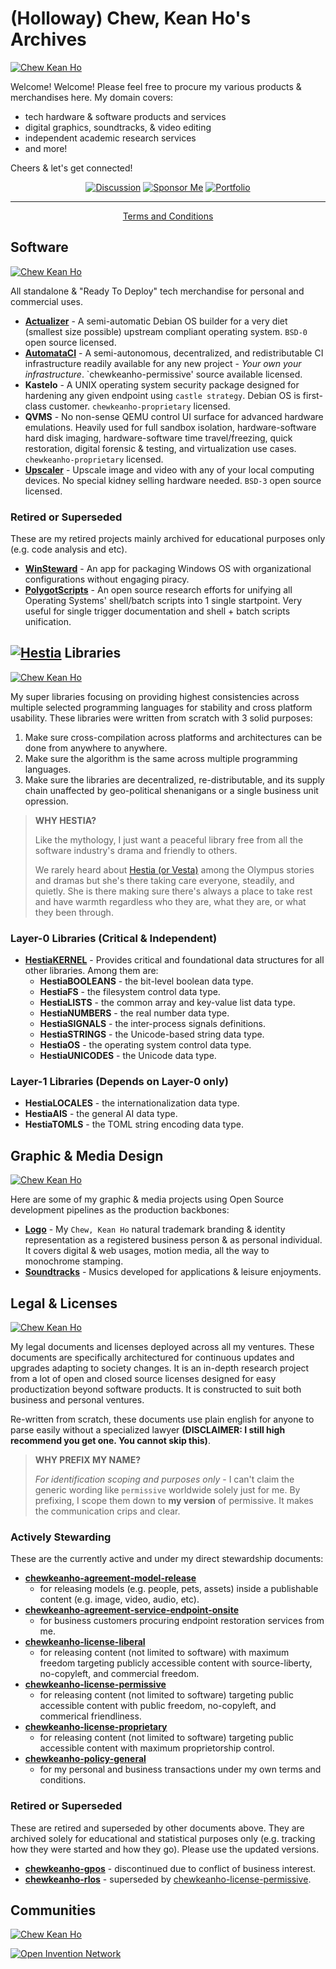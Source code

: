 # (Holloway) Chew, Kean Ho's Archives

[![Chew Kean Ho](https://raw.githubusercontent.com/ChewKeanHo/.github/refs/heads/main/src/icons/animated-banner_1200x100.svg)](#)

Welcome! Welcome! Please feel free to procure my various products & merchandises
here. My domain covers:

* tech hardware & software products and services
* digital graphics, soundtracks, & video editing
* independent academic research services
* and more!

Cheers & let's get connected!


<div align='center'>

[![Discussion](https://raw.githubusercontent.com/ChewKeanHo/.github/refs/heads/main/src/buttons/discuss_210x50.svg)](https://github.com/orgs/ChewKeanHo/discussions)
[![Sponsor Me](https://raw.githubusercontent.com/ChewKeanHo/.github/refs/heads/main/src/buttons/sponsor_210x50.svg)](https://buy.stripe.com/dR614jehR5LfexG5kn)
[![Portfolio](https://raw.githubusercontent.com/ChewKeanHo/.github/refs/heads/main/src/buttons/website_210x50.svg)](https://www.hollowaykeanho.com/)

----

[Terms and Conditions](https://doi.org/10.5281/zenodo.13859294)

</div>




## Software

[![Chew Kean Ho](https://raw.githubusercontent.com/ChewKeanHo/.github/refs/heads/main/src/icons/animated-banner_1200x100.svg)](#)

All standalone & "Ready To Deploy" tech merchandise for personal and commercial
uses.


* **[Actualizer](https://salsa.debian.org/chewkeanho-team/Actualizer)** - A
  semi-automatic Debian OS builder for a very diet (smallest size possible)
  upstream compliant operating system. `BSD-0` open source licensed.
* **[AutomataCI](https://github.com/ChewKeanHo/AutomataCI)** - A
  semi-autonomous, decentralized, and redistributable CI infrastructure
  readily available for any new project - *Your own your infrastructure*.
  `chewkeanho-permissive' source available licensed.
* **Kastelo** - A UNIX operating system security package designed for
  hardening any given endpoint using `castle strategy`. Debian OS is
  first-class customer. `chewkeanho-proprietary` licensed.
* **QVMS** - No non-sense QEMU control UI surface for advanced hardware
  emulations. Heavily used for full sandbox isolation, hardware-software
  hard disk imaging, hardware-software time travel/freezing, quick restoration,
  digital forensic & testing, and virtualization use cases.
  `chewkeanho-proprietary` licensed.
* **[Upscaler](https://github.com/hollowaykeanho/Upscaler)** - Upscale image
  and video with any of your local computing devices. No special kidney
  selling hardware needed. `BSD-3` open source licensed.



### Retired or Superseded

These are my retired projects mainly archived for educational purposes
only (e.g. code analysis and etc).

* **[WinSteward](https://github.com/ChewKeanHo/WinSteward)** - An app for
  packaging Windows OS with organizational configurations without engaging
  piracy.
* **[PolygotScripts](https://github.com/ChewKeanHo/PolygotScripts)** - An
  open source research efforts for unifying all Operating Systems' shell/batch
  scripts into 1 single startpoint. Very useful for single trigger
  documentation and shell + batch scripts unification.




## [![Hestia](https://raw.githubusercontent.com/ChewKeanHo/.github/refs/heads/main/src/banners/hestia_105x25.svg)](#) Libraries

[![Chew Kean Ho](https://raw.githubusercontent.com/ChewKeanHo/.github/refs/heads/main/src/icons/animated-banner_1200x100.svg)](#)

My super libraries focusing on providing highest consistencies across
multiple selected programming languages for stability and cross platform
usability. These libraries were written from scratch with 3 solid purposes:

1. Make sure cross-compilation across platforms and architectures can be done
   from anywhere to anywhere.
2. Make sure the algorithm is the same across multiple programming languages.
3. Make sure the libraries are decentralized, re-distributable, and its
   supply chain unaffected by geo-political shenanigans or a single business
   unit opression.

> **WHY HESTIA?**
>
> Like the mythology, I just want a peaceful library free from all the software
> industry's drama and friendly to others.
>
> We rarely heard about
> [Hestia (or Vesta)](https://en.wikipedia.org/wiki/Hestia) among the Olympus
> stories and dramas but she's there taking care everyone, steadily, and
> quietly. She is there making sure there's always a place to take rest and
> have warmth regardless who they are, what they are, or what they been through.



### Layer-0 Libraries (Critical & Independent)

* **[HestiaKERNEL](https://salsa.debian.org/chewkeanho-team/hestia/HestiaKERNEL)** - Provides
  critical and foundational data structures for all other libraries. Among
  them are:
  * **HestiaBOOLEANS**  - the bit-level boolean data type.
  * **HestiaFS**        - the filesystem control data type.
  * **HestiaLISTS**     - the common array and key-value list data type.
  * **HestiaNUMBERS**   - the real number data type.
  * **HestiaSIGNALS**   - the inter-process signals definitions.
  * **HestiaSTRINGS**   - the Unicode-based string data type.
  * **HestiaOS**        - the operating system control data type.
  * **HestiaUNICODES**  - the Unicode data type.



### Layer-1 Libraries (Depends on Layer-0 only)

* **HestiaLOCALES**     - the internationalization data type.
* **HestiaAIS**         - the general AI data type.
* **HestiaTOMLS**       - the TOML string encoding data type.




## Graphic & Media Design

[![Chew Kean Ho](https://raw.githubusercontent.com/ChewKeanHo/.github/refs/heads/main/src/icons/animated-banner_1200x100.svg)](#)

Here are some of my graphic & media projects using Open Source development
pipelines as the production backbones:

* **[Logo](https://salsa.debian.org/chewkeanho-team/Logo)** - My
  `Chew, Kean Ho` natural trademark branding & identity representation as a
  registered business person & as personal individual. It covers digital &
  web usages, motion media, all the way to monochrome stamping.
* **[Soundtracks](https://www.youtube.com/@chewkeanho-soundtracks)** - Musics
  developed for applications & leisure enjoyments.




## Legal & Licenses

[![Chew Kean Ho](https://raw.githubusercontent.com/ChewKeanHo/.github/refs/heads/main/src/icons/animated-banner_1200x100.svg)](#)

My legal documents and licenses deployed across all my ventures. These
documents are specifically architectured for continuous updates and upgrades
adapting to society changes. It is an in-depth research project from a lot of
open and closed source licenses designed for easy productization beyond software
products. It is constructed to suit both business and personal ventures.

Re-written from scratch, these documents use plain english for anyone to parse
easily without a specialized lawyer **(DISCLAIMER: I still high recommend you
get one. You cannot skip this)**.

> **WHY PREFIX MY NAME?**
>
> *For identification scoping and purposes only* - I can't claim the generic
> wording like `permissive` worldwide solely just for me. By prefixing, I scope
> them down to **my version** of permissive. It makes the communication crips
> and clear.



### Actively Stewarding

These are the currently active and under my direct stewardship documents:

* **[chewkeanho-agreement-model-release](https://doi.org/10.5281/zenodo.13997193)**
  - for releasing models (e.g. people, pets, assets) inside a publishable
    content (e.g. image, video, audio, etc).
* **[chewkeanho-agreement-service-endpoint-onsite](https://doi.org/10.5281/zenodo.14030261)**
  - for business customers procuring endpoint restoration services from me.
* **[chewkeanho-license-liberal](https://doi.org/10.5281/zenodo.13770769)**
  - for releasing content (not limited to software) with maximum freedom
    targeting publicly accessible content with source-liberty, no-copyleft, and
    commercial freedom.
* **[chewkeanho-license-permissive](https://doi.org/10.5281/zenodo.13788522)**
  - for releasing content (not limited to software) targeting public accessible
    content with public freedom, no-copyleft, and commerical friendliness.
* **[chewkeanho-license-proprietary](https://doi.org/10.5281/zenodo.13767361)**
  - for releasing content (not limited to software) targeting public accessible
    content with maximum proprietorship control.
* **[chewkeanho-policy-general](https://doi.org/10.5281/zenodo.13859294)**
  - for my personal and business transactions under my own terms and conditions.



### Retired or Superseded

These are retired and superseded by other documents above. They are archived
solely for educational and statistical purposes only (e.g. tracking how they
were started and how they go). Please use the updated versions.

* **[chewkeanho-gpos](https://doi.org/10.5281/zenodo.13825030)** - discontinued
  due to conflict of business interest.
* **[chewkeanho-rlos](https://doi.org/10.5281/zenodo.13777226)** - superseded
  by [chewkeanho-license-permissive](https://doi.org/10.5281/zenodo.13788522).




## Communities

[![Chew Kean Ho](https://raw.githubusercontent.com/ChewKeanHo/.github/refs/heads/main/src/icons/animated-banner_1200x100.svg)](#)

[![Open Invention Network](src/oin/oin_150x150.svg)](#)
